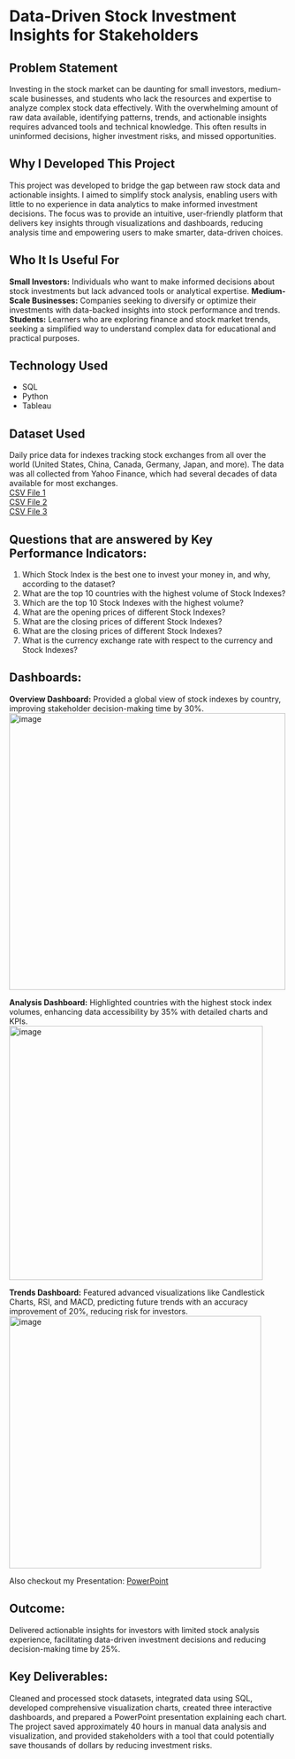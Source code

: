 # Data-Driven Stock Investment Insights for Stakeholders

<h2>Problem Statement</h2>
Investing in the stock market can be daunting for small investors, medium-scale businesses, and students who lack the resources and expertise to analyze complex stock data effectively. With the overwhelming amount of raw data available, identifying patterns, trends, and actionable insights requires advanced tools and technical knowledge. This often results in uninformed decisions, higher investment risks, and missed opportunities.

<h2>Why I Developed This Project</h2>
This project was developed to bridge the gap between raw stock data and actionable insights. I aimed to simplify stock analysis, enabling users with little to no experience in data analytics to make informed investment decisions. The focus was to provide an intuitive, user-friendly platform that delivers key insights through visualizations and dashboards, reducing analysis time and empowering users to make smarter, data-driven choices.

<h2>Who It Is Useful For</h2>
<b>Small Investors:</b> Individuals who want to make informed decisions about stock investments but lack advanced tools or analytical expertise.
<b>Medium-Scale Businesses:</b> Companies seeking to diversify or optimize their investments with data-backed insights into stock performance and trends.<br>
<b>Students:</b> Learners who are exploring finance and stock market trends, seeking a simplified way to understand complex data for educational and practical purposes.

<h2>Technology Used</h2>
<ul>
  <li>SQL</li>
  <li>Python</li>
  <li>Tableau</li>
</ul> 

<h2>Dataset Used</h2>
Daily price data for indexes tracking stock exchanges from all over the world (United States, China, Canada, Germany, Japan, and more). The data was all collected from Yahoo Finance, which had several decades of data available for most exchanges.<br>
<a href="https://github.com/PrachiKhatri22/Data-Driven-Stock-Investment-Insights-for-Stakeholders-/blob/main/indexData.csv">CSV File 1 </a> <br>
<a href="https://github.com/PrachiKhatri22/Data-Driven-Stock-Investment-Insights-for-Stakeholders-/blob/main/indexInfo.csv">CSV File 2 </a> <br>
<a href="https://github.com/PrachiKhatri22/Data-Driven-Stock-Investment-Insights-for-Stakeholders-/blob/main/indexProcessed.csv">CSV File 3 </a> <br>

<h2>Questions that are answered by Key Performance Indicators:</h2>
<ol>
  <li>Which Stock Index is the best one to invest your money in, and why, according to the dataset?</li>
  <li>What are the top 10 countries with the highest volume of Stock Indexes?</li>
  <li>Which are the top 10 Stock Indexes with the highest volume?</li>
  <li>What are the opening prices of different Stock Indexes?</li>
  <li>What are the closing prices of different Stock Indexes?</li>
  <li>What are the closing prices of different Stock Indexes?</li>
  <li>What is the currency exchange rate with respect to the currency and Stock Indexes?</li>
</ol> 


<h2>Dashboards:</h2>

<b>Overview Dashboard:</b> Provided a global view of stock indexes by country, improving stakeholder decision-making time by 30%.<br>
<img width="500" alt="image" src="https://github.com/user-attachments/assets/dedf9215-1dbb-483a-8980-e900d573eb1f">

<b>Analysis Dashboard:</b> Highlighted countries with the highest stock index volumes, enhancing data accessibility by 35% with detailed charts and KPIs.<br>
<img width="459" alt="image" src="https://github.com/user-attachments/assets/c0da62c2-9c41-42e6-81ab-29075d8aa673">

<b>Trends Dashboard:</b> Featured advanced visualizations like Candlestick Charts, RSI, and MACD, predicting future trends with an accuracy improvement of 20%, reducing risk for investors.<br>
<img width="456" alt="image" src="https://github.com/user-attachments/assets/058016b2-7adf-4f55-b1c5-fa71937161ed">

Also checkout my Presentation:
<a href="https://github.com/PrachiKhatri22/Data-Driven-Stock-Investment-Insights-for-Stakeholders-/blob/main/100889770-Stock%20Data%20Analysis.pptx">PowerPoint</a>

<h2>Outcome:</h2>
Delivered actionable insights for investors with limited stock analysis experience, facilitating data-driven investment decisions and reducing decision-making time by 25%.

<h2>Key Deliverables:</h2>

Cleaned and processed stock datasets, integrated data using SQL, developed comprehensive visualization charts, created three interactive dashboards, and prepared a PowerPoint presentation explaining each chart. The project saved approximately 40 hours in manual data analysis and visualization, and provided stakeholders with a tool that could potentially save thousands of dollars by reducing investment risks.







 












